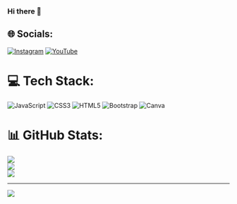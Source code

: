 ### Hi there 👋

## 🌐 Socials:
[![Instagram](https://img.shields.io/badge/Instagram-%23E4405F.svg?logo=Instagram&logoColor=white)](https://instagram.com/https://www.instagram.com/frontend.community/) [![YouTube](https://img.shields.io/badge/YouTube-%23FF0000.svg?logo=YouTube&logoColor=white)](https://youtube.com/@FrontendCommunity) 

# 💻 Tech Stack:
![JavaScript](https://img.shields.io/badge/javascript-%23323330.svg?style=for-the-badge&logo=javascript&logoColor=%23F7DF1E) ![CSS3](https://img.shields.io/badge/css3-%231572B6.svg?style=for-the-badge&logo=css3&logoColor=white) ![HTML5](https://img.shields.io/badge/html5-%23E34F26.svg?style=for-the-badge&logo=html5&logoColor=white) ![Bootstrap](https://img.shields.io/badge/bootstrap-%23563D7C.svg?style=for-the-badge&logo=bootstrap&logoColor=white) ![Canva](https://img.shields.io/badge/Canva-%2300C4CC.svg?style=for-the-badge&logo=Canva&logoColor=white)
# 📊 GitHub Stats:
![](https://github-readme-stats.vercel.app/api?username=Frontend-Co&theme=dark&hide_border=false&include_all_commits=false&count_private=false)<br/>
![](https://github-readme-streak-stats.herokuapp.com/?user=Frontend-Co&theme=dark&hide_border=false)<br/>
![](https://github-readme-stats.vercel.app/api/top-langs/?username=Frontend-Co&theme=dark&hide_border=false&include_all_commits=false&count_private=false&layout=compact)

---
[![](https://visitcount.itsvg.in/api?id=Frontend-Co&icon=0&color=0)](https://visitcount.itsvg.in)

<!-- Proudly created with GPRM ( https://gprm.itsvg.in ) -->
